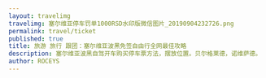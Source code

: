 ```yaml
---
layout: travelimg
travelimg: 塞尔维亚停车罚单1000RSD水印版微信图片_20190904232726.png
permalink: travel/ticket
published: true
title: 旅游 旅行 跟团：塞尔维亚波黑免签自由行全网最佳攻略 
description: 塞尔维亚波黑自驾开车购买停车票方法，摆放位置。贝尔格莱德，诺维萨德。
author: ROCEYS
---
```

